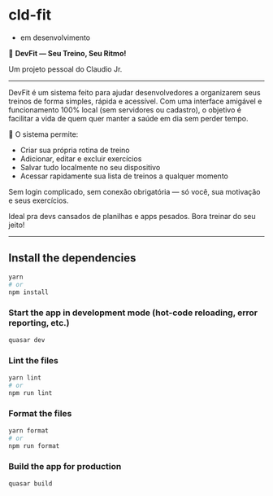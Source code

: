 # cld-fit

- em desenvolvimento

💪 **DevFit — Seu Treino, Seu Ritmo!**

Um projeto pessoal do Claudio Jr.

---

DevFit é um sistema feito para ajudar desenvolvedores a organizarem seus treinos de forma simples, rápida e acessível. Com uma interface amigável e funcionamento 100% local (sem servidores ou cadastro), o objetivo é facilitar a vida de quem quer manter a saúde em dia sem perder tempo.

🎯 O sistema permite:

- Criar sua própria rotina de treino
- Adicionar, editar e excluir exercícios
- Salvar tudo localmente no seu dispositivo
- Acessar rapidamente sua lista de treinos a qualquer momento

Sem login complicado, sem conexão obrigatória — só você, sua motivação e seus exercícios.

Ideal pra devs cansados de planilhas e apps pesados. Bora treinar do seu jeito!

---

## Install the dependencies

```bash
yarn
# or
npm install
```

### Start the app in development mode (hot-code reloading, error reporting, etc.)

```bash
quasar dev
```

### Lint the files

```bash
yarn lint
# or
npm run lint
```

### Format the files

```bash
yarn format
# or
npm run format
```

### Build the app for production

```bash
quasar build
```
